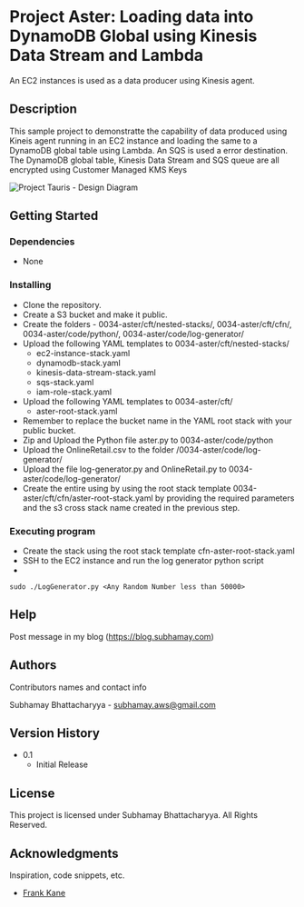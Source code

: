 # Project Aster: Loading data into DynamoDB Global using Kinesis Data Stream and Lambda

An EC2 instances is used as a data producer using Kinesis agent.

## Description

This sample project to demonstratte the capability of data produced using Kineis agent running in an EC2 instance and loading the same to a DynamoDB global table using Lambda. An SQS is used a error destination. The DynamoDB global table, Kinesis Data Stream and SQS queue are all encrypted using Customer Managed KMS Keys

![Project Tauris - Design Diagram](https://subhamay-projects-repository-us-east-1.s3.amazonaws.com/0034-aster/aster-architecture-diagram.png)

## Getting Started

### Dependencies

* None

### Installing

* Clone the repository.
* Create a S3 bucket and make it public.
* Create the folders - 0034-aster/cft/nested-stacks/, 0034-aster/cft/cfn/, 0034-aster/code/python/, 0034-aster/code/log-generator/
* Upload the following YAML templates to 0034-aster/cft/nested-stacks/
    * ec2-instance-stack.yaml
    * dynamodb-stack.yaml
    * kinesis-data-stream-stack.yaml
    * sqs-stack.yaml
    * iam-role-stack.yaml
* Upload the following YAML templates to 0034-aster/cft/
    * aster-root-stack.yaml
* Remember to replace the bucket name in the YAML root stack with your public bucket.
* Zip and Upload the Python file aster.py to 0034-aster/code/python
* Upload the OnlineRetail.csv to the folder /0034-aster/code/log-generator/
* Upload the file log-generator.py and OnlineRetail.py to 0034-aster/code/log-generator/
* Create the entire using by using the root stack template 0034-aster/cft/cfn/aster-root-stack.yaml by providing the required parameters and the s3 cross stack name created in the previous step.

### Executing program

* Create the stack using the root stack template cfn-aster-root-stack.yaml
* SSH to the EC2 instance and run the log generator python script
* 
```
sudo ./LogGenerator.py <Any Random Number less than 50000>
```

## Help

Post message in my blog (https://blog.subhamay.com)


## Authors

Contributors names and contact info

Subhamay Bhattacharyya  - [subhamay.aws@gmail.com](https://blog.subhamay.com)

## Version History

* 0.1
    * Initial Release

## License

This project is licensed under Subhamay Bhattacharyya. All Rights Reserved.

## Acknowledgments

Inspiration, code snippets, etc.
* [Frank Kane ](https://www.linkedin.com/in/fkane/)


